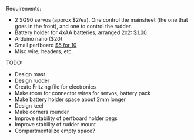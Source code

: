 Requirements:

* 2 SG90 servos (approx $2/ea). One control the mainsheet (the one that goes in the front), and one to control the rudder.
* Battery holder for 4xAA batteries, arranged 2x2: [$1.00](http://www.robotshop.com/en/battery-holder-4xaa-cube.html)
* Arduino nano ($20)
* Small perfboard [$5 for 10](https://www.adafruit.com/product/2670)
* Misc wire, headers, etc.

TODO:
* Design mast
* Design rudder
* Create Fritzing file for electronics
* Make room for connector wires for servos, battery pack
* Make battery holder space about 2mm longer
* Design keel
* Make corners rounder
* Improve stability of perfboard holder pegs
* Improve stability of rudder mount
* Compartmentalize empty space?
